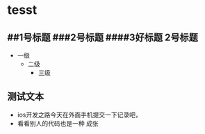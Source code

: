 # tesst
##1号标题
###2号标题
####3好标题
2号标题
-----
* 一级
  * 二级
    *  三级 
## 测试文本
* ios开发之路今天在外面手机提交一下记录吧，
* 看看别人的代码也是一种 成张
